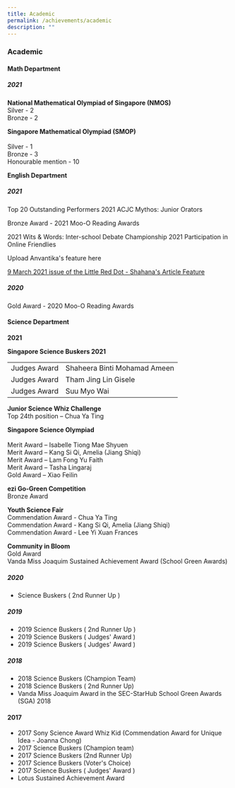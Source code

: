 ```yaml
---
title: Academic
permalink: /achievements/academic
description: ""
---
```

### Academic

#### Math Department
##### 2021

**National Mathematical Olympiad of Singapore (NMOS)**  <br>
Silver - 2 <br>
Bronze - 2

  

**Singapore Mathematical Olympiad (SMOP)**  
<br> Silver - 1 
<br> Bronze - 3
 <br> Honourable mention - 10

**English Department**

##### 2021

Top 20 Outstanding Performers 2021 ACJC Mythos: Junior Orators  

  

Bronze Award - 2021 Moo-O Reading Awards

  

2021 Wits & Words: Inter-school Debate Championship 2021 Participation in Online Friendlies  

Upload Anvantika's feature here

[9 March 2021 issue of the Little Red Dot - Shahana's Article Feature](https://staging.d2yo7qbk5fhrwg.amplifyapp.com/images/Shahana%209%20March.png)


##### 2020

Gold Award - 2020 Moo-O Reading Awards  


#### Science Department

**2021**

**Singapore Science Buskers 2021**

|  	|  	|
|---	|---	|
| Judges Award 	| Shaheera Binti Mohamad Ameen 	|
| Judges Award 	| Tham Jing Lin Gisele 	|
| Judges Award 	| Suu Myo Wai 	|

**Junior Science Whiz Challenge**
<br> Top 24th position – Chua Ya Ting

**Singapore Science Olympiad**  
<br> Merit Award – Isabelle Tiong Mae Shyuen
<br> Merit Award – Kang Si Qi, Amelia (Jiang Shiqi)
<br> Merit Award – Lam Fong Yu Faith
<br> Merit Award – Tasha Lingaraj
<br> Gold Award – Xiao Feilin  

**ezi Go-Green Competition** 
<br> Bronze Award  

**Youth Science Fair**  <br>Commendation Award - Chua Ya Ting <br> Commendation Award - Kang Si Qi, Amelia (Jiang Shiqi)
<br> Commendation Award - Lee Yi Xuan Frances

  

**Community in Bloom**
<br> Gold Award
<br> Vanda Miss Joaquim Sustained Achievement Award (School Green Awards)

##### 2020

*   Science Buskers ( 2nd Runner Up ) 

##### 2019

*   2019 Science Buskers ( 2nd Runner Up ) 
*   2019 Science Buskers ( Judges' Award )
*   2019 Science Buskers ( Judges' Award )

##### 2018  

*   2018 Science Buskers (Champion Team) 
*   2018 Science Buskers ( 2nd Runner Up)
*   Vanda Miss Joaquim Award in the SEC-StarHub School Green Awards (SGA) 2018  
 

#### 2017

*   2017 Sony Science Award Whiz Kid (Commendation Award for Unique Idea - Joanna Chong)
*   2017 Science Buskers (Champion team)
*   2017 Science Buskers (2nd Runner Up)
*   2017 Science Buskers (Voter's Choice)
*   2017 Science Buskers ( Judges' Award )
*   Lotus Sustained Achievement Award